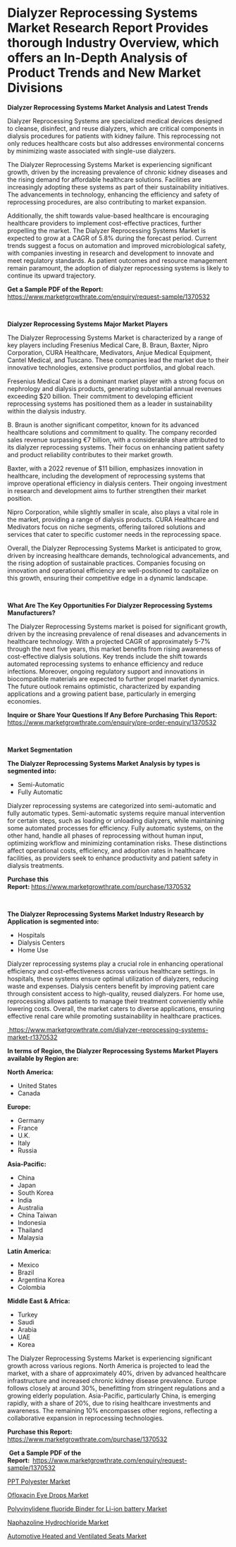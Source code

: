 <p><h1>Dialyzer Reprocessing Systems Market Research Report Provides thorough Industry Overview, which offers an In-Depth Analysis of Product Trends and New Market Divisions</h1></p><p><strong>Dialyzer Reprocessing Systems Market Analysis and Latest Trends</strong></p>
<p><p>Dialyzer Reprocessing Systems are specialized medical devices designed to cleanse, disinfect, and reuse dialyzers, which are critical components in dialysis procedures for patients with kidney failure. This reprocessing not only reduces healthcare costs but also addresses environmental concerns by minimizing waste associated with single-use dialyzers.</p><p>The Dialyzer Reprocessing Systems Market is experiencing significant growth, driven by the increasing prevalence of chronic kidney diseases and the rising demand for affordable healthcare solutions. Facilities are increasingly adopting these systems as part of their sustainability initiatives. The advancements in technology, enhancing the efficiency and safety of reprocessing procedures, are also contributing to market expansion.</p><p>Additionally, the shift towards value-based healthcare is encouraging healthcare providers to implement cost-effective practices, further propelling the market. The Dialyzer Reprocessing Systems Market is expected to grow at a CAGR of 5.8% during the forecast period. Current trends suggest a focus on automation and improved microbiological safety, with companies investing in research and development to innovate and meet regulatory standards. As patient outcomes and resource management remain paramount, the adoption of dialyzer reprocessing systems is likely to continue its upward trajectory.</p></p>
<p><strong>Get a Sample PDF of the Report:&nbsp;</strong> <a href="https://www.marketgrowthrate.com/enquiry/request-sample/1370532">https://www.marketgrowthrate.com/enquiry/request-sample/1370532</a></p>
<p>&nbsp;</p>
<p><strong>Dialyzer Reprocessing Systems Major Market Players</strong></p>
<p><p>The Dialyzer Reprocessing Systems Market is characterized by a range of key players including Fresenius Medical Care, B. Braun, Baxter, Nipro Corporation, CURA Healthcare, Medivators, Anjue Medical Equipment, Cantel Medical, and Tuscano. These companies lead the market due to their innovative technologies, extensive product portfolios, and global reach.</p><p>Fresenius Medical Care is a dominant market player with a strong focus on nephrology and dialysis products, generating substantial annual revenues exceeding $20 billion. Their commitment to developing efficient reprocessing systems has positioned them as a leader in sustainability within the dialysis industry.</p><p>B. Braun is another significant competitor, known for its advanced healthcare solutions and commitment to quality. The company recorded sales revenue surpassing €7 billion, with a considerable share attributed to its dialyzer reprocessing systems. Their focus on enhancing patient safety and product reliability contributes to their market growth.</p><p>Baxter, with a 2022 revenue of $11 billion, emphasizes innovation in healthcare, including the development of reprocessing systems that improve operational efficiency in dialysis centers. Their ongoing investment in research and development aims to further strengthen their market position.</p><p>Nipro Corporation, while slightly smaller in scale, also plays a vital role in the market, providing a range of dialysis products. CURA Healthcare and Medivators focus on niche segments, offering tailored solutions and services that cater to specific customer needs in the reprocessing space.</p><p>Overall, the Dialyzer Reprocessing Systems Market is anticipated to grow, driven by increasing healthcare demands, technological advancements, and the rising adoption of sustainable practices. Companies focusing on innovation and operational efficiency are well-positioned to capitalize on this growth, ensuring their competitive edge in a dynamic landscape.</p></p>
<p>&nbsp;</p>
<p><strong>What Are The Key Opportunities For Dialyzer Reprocessing Systems Manufacturers?</strong></p>
<p><p>The Dialyzer Reprocessing Systems market is poised for significant growth, driven by the increasing prevalence of renal diseases and advancements in healthcare technology. With a projected CAGR of approximately 5-7% through the next five years, this market benefits from rising awareness of cost-effective dialysis solutions. Key trends include the shift towards automated reprocessing systems to enhance efficiency and reduce infections. Moreover, ongoing regulatory support and innovations in biocompatible materials are expected to further propel market dynamics. The future outlook remains optimistic, characterized by expanding applications and a growing patient base, particularly in emerging economies.</p></p>
<p><strong>Inquire or Share Your Questions If Any Before Purchasing This Report:</strong> <a href="https://www.marketgrowthrate.com/enquiry/pre-order-enquiry/1370532">https://www.marketgrowthrate.com/enquiry/pre-order-enquiry/1370532</a></p>
<p>&nbsp;</p>
<p><strong>Market Segmentation</strong></p>
<p><strong>The Dialyzer Reprocessing Systems Market Analysis by types is segmented into:</strong></p>
<p><ul><li>Semi-Automatic</li><li>Fully Automatic</li></ul></p>
<p><p>Dialyzer reprocessing systems are categorized into semi-automatic and fully automatic types. Semi-automatic systems require manual intervention for certain steps, such as loading or unloading dialyzers, while maintaining some automated processes for efficiency. Fully automatic systems, on the other hand, handle all phases of reprocessing without human input, optimizing workflow and minimizing contamination risks. These distinctions affect operational costs, efficiency, and adoption rates in healthcare facilities, as providers seek to enhance productivity and patient safety in dialysis treatments.</p></p>
<p><strong>Purchase this Report:&nbsp;</strong><a href="https://www.marketgrowthrate.com/purchase/1370532">https://www.marketgrowthrate.com/purchase/1370532</a></p>
<p>&nbsp;</p>
<p><strong>The Dialyzer Reprocessing Systems Market Industry Research by Application is segmented into:</strong></p>
<p><ul><li>Hospitals</li><li>Dialysis Centers</li><li>Home Use</li></ul></p>
<p><p>Dialyzer reprocessing systems play a crucial role in enhancing operational efficiency and cost-effectiveness across various healthcare settings. In hospitals, these systems ensure optimal utilization of dialyzers, reducing waste and expenses. Dialysis centers benefit by improving patient care through consistent access to high-quality, reused dialyzers. For home use, reprocessing allows patients to manage their treatment conveniently while lowering costs. Overall, the market caters to diverse applications, ensuring effective renal care while promoting sustainability in healthcare practices.</p></p>
<p><a href="https://www.marketgrowthrate.com/dialyzer-reprocessing-systems-market-r1370532">&nbsp;https://www.marketgrowthrate.com/dialyzer-reprocessing-systems-market-r1370532</a></p>
<p><strong>In terms of Region, the Dialyzer Reprocessing Systems Market Players available by Region are:</strong></p>
<p>
    <p> <strong> North America: </strong>
        <ul>
            <li>United States</li>
            <li>Canada</li>
        </ul>
        </p> 
    <p> <strong> Europe: </strong>
        <ul>
            <li>Germany</li>
            <li>France</li>
            <li>U.K.</li>
            <li>Italy</li>
            <li>Russia</li>
        </ul>
        </p> 
    <p> <strong> Asia-Pacific: </strong>
        <ul>
            <li>China</li>
            <li>Japan</li>
            <li>South Korea</li>
            <li>India</li>
            <li>Australia</li>
            <li>China Taiwan</li>
            <li>Indonesia</li>
            <li>Thailand</li>
            <li>Malaysia</li>
        </ul>
        </p> 
    <p> <strong> Latin America: </strong>
        <ul>
            <li>Mexico</li>
            <li>Brazil</li>
            <li>Argentina Korea</li>
            <li>Colombia</li>
        </ul>
        </p> 
    <p> <strong> Middle East & Africa: </strong>
        <ul>
            <li>Turkey</li>
            <li>Saudi</li>
            <li>Arabia</li>
            <li>UAE</li>
            <li>Korea</li>
        </ul>
    </p>
    </p>
<p><p>The Dialyzer Reprocessing Systems Market is experiencing significant growth across various regions. North America is projected to lead the market, with a share of approximately 40%, driven by advanced healthcare infrastructure and increased chronic kidney disease prevalence. Europe follows closely at around 30%, benefitting from stringent regulations and a growing elderly population. Asia-Pacific, particularly China, is emerging rapidly, with a share of 20%, due to rising healthcare investments and awareness. The remaining 10% encompasses other regions, reflecting a collaborative expansion in reprocessing technologies.</p></p>
<p><strong>Purchase this Report: </strong><a href="https://www.marketgrowthrate.com/purchase/1370532">https://www.marketgrowthrate.com/purchase/1370532</a></p>
<p>&nbsp;<strong>Get a Sample PDF of the Report:&nbsp;&nbsp;</strong><a href="https://www.marketgrowthrate.com/enquiry/request-sample/1370532">https://www.marketgrowthrate.com/enquiry/request-sample/1370532</a></p>
<p><strong></strong></p>
<p><p><a href="https://issuu.com/reportprime-2/docs/ppt-polyester-market-size-2030.pptx_5700543959a4a0">PPT Polyester Market</a></p><p><a href="https://www.linkedin.com/pulse/market-trends-global-ofloxacin-eye-drops-forecast-analysis-hjo5e">Ofloxacin Eye Drops Market</a></p><p><a href="https://issuu.com/reportprime-2/docs/polyvinylidene-fluoride-binder-for-_bd871799ebcebf">Polyvinylidene fluoride Binder for Li-ion battery Market</a></p><p><a href="https://www.linkedin.com/pulse/naphazoline-hydrochloride-market-global-insights-sales-1exte">Naphazoline Hydrochloride Market</a></p><p><a href="https://medium.com/@claudianurdin/automotive-heated-and-ventilated-seats-market-size-growth-trends-and-industry-analysis-by-type-3c11d40e433c?postPublishedType=repub">Automotive Heated and Ventilated Seats Market</a></p></p>